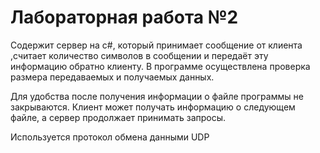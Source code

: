 # Лабораторная работа №2

Содержит сервер на c#, который принимает сообщение от клиента ,считает количество символов в сообщении и передаёт эту информацию обратно клиенту.
В программе осуществлена проверка размера передаваемых и получаемых данных.

Для удобства после получения информации о файле программы не закрываются. Клиент может получать информацию о следующем файле, а сервер продолжает принимать запросы.

Используется протокол обмена данными UDP
